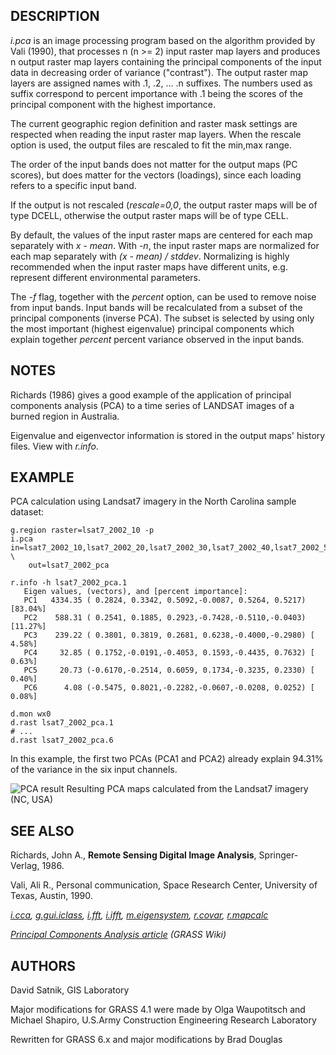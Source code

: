 ## DESCRIPTION

*i.pca* is an image processing program based on the algorithm provided
by Vali (1990), that processes n (n \>= 2) input raster map layers and
produces n output raster map layers containing the principal components
of the input data in decreasing order of variance ("contrast"). The
output raster map layers are assigned names with .1, .2, ... .n
suffixes. The numbers used as suffix correspond to percent importance
with .1 being the scores of the principal component with the highest
importance.

The current geographic region definition and raster mask settings are
respected when reading the input raster map layers. When the rescale
option is used, the output files are rescaled to fit the min,max range.

The order of the input bands does not matter for the output maps (PC
scores), but does matter for the vectors (loadings), since each loading
refers to a specific input band.

If the output is not rescaled (*rescale=0,0*, the output raster maps
will be of type DCELL, otherwise the output raster maps will be of type
CELL.

By default, the values of the input raster maps are centered for each
map separately with *x - mean*. With *-n*, the input raster maps are
normalized for each map separately with *(x - mean) / stddev*.
Normalizing is highly recommended when the input raster maps have
different units, e.g. represent different environmental parameters.

The *-f* flag, together with the *percent* option, can be used to remove
noise from input bands. Input bands will be recalculated from a subset
of the principal components (inverse PCA). The subset is selected by
using only the most important (highest eigenvalue) principal components
which explain together *percent* percent variance observed in the input
bands.

## NOTES

Richards (1986) gives a good example of the application of principal
components analysis (PCA) to a time series of LANDSAT images of a burned
region in Australia.

Eigenvalue and eigenvector information is stored in the output maps'
history files. View with *r.info*.

## EXAMPLE

PCA calculation using Landsat7 imagery in the North Carolina sample
dataset:

```shell
g.region raster=lsat7_2002_10 -p
i.pca in=lsat7_2002_10,lsat7_2002_20,lsat7_2002_30,lsat7_2002_40,lsat7_2002_50,lsat7_2002_70 \
    out=lsat7_2002_pca

r.info -h lsat7_2002_pca.1
   Eigen values, (vectors), and [percent importance]:
   PC1   4334.35 ( 0.2824, 0.3342, 0.5092,-0.0087, 0.5264, 0.5217) [83.04%]
   PC2    588.31 ( 0.2541, 0.1885, 0.2923,-0.7428,-0.5110,-0.0403) [11.27%]
   PC3    239.22 ( 0.3801, 0.3819, 0.2681, 0.6238,-0.4000,-0.2980) [ 4.58%]
   PC4     32.85 ( 0.1752,-0.0191,-0.4053, 0.1593,-0.4435, 0.7632) [ 0.63%]
   PC5     20.73 (-0.6170,-0.2514, 0.6059, 0.1734,-0.3235, 0.2330) [ 0.40%]
   PC6      4.08 (-0.5475, 0.8021,-0.2282,-0.0607,-0.0208, 0.0252) [ 0.08%]

d.mon wx0
d.rast lsat7_2002_pca.1
# ...
d.rast lsat7_2002_pca.6
```

In this example, the first two PCAs (PCA1 and PCA2) already explain
94.31% of the variance in the six input channels.

![PCA result](i_pca_result.png)
Resulting PCA maps calculated from the Landsat7 imagery (NC, USA)

## SEE ALSO

Richards, John A., **Remote Sensing Digital Image Analysis**,
Springer-Verlag, 1986.

Vali, Ali R., Personal communication, Space Research Center, University
of Texas, Austin, 1990.

*[i.cca](i.cca.md), [g.gui.iclass](g.gui.iclass.md), [i.fft](i.fft.md),
[i.ifft](i.ifft.md), [m.eigensystem](m.eigensystem.md),
[r.covar](r.covar.md), [r.mapcalc](r.mapcalc.md)*

*[Principal Components Analysis
article](https://grasswiki.osgeo.org/wiki/Principal_Components_Analysis)
(GRASS Wiki)*

## AUTHORS

David Satnik, GIS Laboratory

Major modifications for GRASS 4.1 were made by
Olga Waupotitsch and Michael Shapiro, U.S.Army Construction Engineering
Research Laboratory

Rewritten for GRASS 6.x and major modifications by
Brad Douglas
